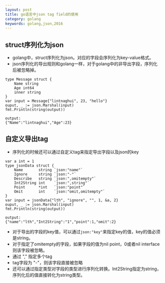 ```yaml
---
layout: post
title: go语言中json tag field的使用
category: golang
keywords: golang,json,2016
---
```


## struct序列化为json
- golang中，struct序列化为json。对应的字段会序列化为key-value格式。
- json序列化的导出规则和golang一样，对于golang中的非导出字段，序列化后被忽略掉。

```
type Message struct {
    Name string
    Age int64
    inner string
}
var input = Message{"lintnaghui", 23, "hello"}
ouput, _ := json.Marshal(input)
fmt.Println(string(output))

output:
{"Name":"lintnaghui","Age":23}
```

## 自定义导出tag
- 序列化的时候还可以通过自定义tag来指定导出字段以及json的key

```
var a int = 1
type jsonData struct {
	Name       string `json:"name"`
	Ignore     string `json:"-"`
	Describe   string `json:",omitempty"`
	Int2String int    `json:",string"`
	Point      *int   `json:"point"`
	Omit       int    `json:"omit,omitempty"`
}
var input = jsonData{"lth", "ignore", "", 1, &a, 2}
ouput, _ := json.Marshal(input)
fmt.Println(string(output))

output:
{"name":"lth","Int2String":"1","point":1,"omit":2}

```

- 对于导出的字段的key值，可以通过`json:"key"`来指定key的值，key的值必须是string。
- 对于指定了omitempty的字段，如果字段的值为nil point，0或者nil interface则该字段被忽略。
- 通过 "," 指定多个tag
- tag字段为 "-"，则该字段直接被忽略
- 还可以通过指定类型对字段的类型进行序列化转换。Int2String指定为string，序列化后的值直接转化为string类型。